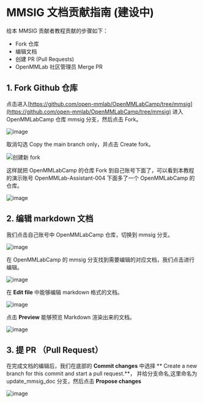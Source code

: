 # MMSIG 文档贡献指南 (建设中)


给本 MMSIG 贡献者教程贡献的步骤如下：

* Fork 仓库
* 编辑文档
* 创建 PR (Pull Requests)
* OpenMMLab 社区管理员 Merge PR

## 1. Fork Github 仓库

点击进入[https://github.com/open-mmlab/OpenMMLabCamp/tree/mmsig](https://github.com/open-mmlab/OpenMMLabCamp/tree/mmsig) 进入 OpenMMLabCamp 仓库 mmsig 分支，然后点击 Fork。

![image](https://user-images.githubusercontent.com/25839884/233363301-5f6ef5b7-e9c0-4d5a-87ff-7cb95f152658.png)

取消勾选 Copy the main branch only，并点击 Create fork。

![创建新 fork](https://user-images.githubusercontent.com/25839884/233364929-0a0f9037-37b3-426e-87d7-26ae713c4308.png)

这样就把 OpenMMLabCamp 的仓库 Fork 到自己账号下面了，可以看到本教程的演示账号 OpenMMLab-Assistant-004 下面多了一个 OpenMMLabCamp 的 仓库。

![image](https://user-images.githubusercontent.com/25839884/233366598-b0885041-400e-4339-9722-6080f99932a2.png)

## 2. 编辑 markdown 文档

我们点击自己账号中 OpenMMLabCamp 仓库，切换到 mmsig 分支。

![image](https://user-images.githubusercontent.com/25839884/233367888-83eb7276-6a09-4dc9-8957-784a5adbc060.png)

在 OpenMMLabCamp 的 mmsig 分支找到需要编辑的对应文档，我们点击进行编辑。

![image](https://user-images.githubusercontent.com/129494131/233515946-f1b854b6-5b6f-4169-b5e6-feb279af49d0.png)

在 **Edit file** 中能够编辑 markdown 格式的文档。


![image](https://user-images.githubusercontent.com/129494131/233516204-b68f2f96-ae3f-47ca-baea-62204f988ba7.png)

点击 **Preview** 能够预览 Markdown 渲染出来的文档。

![image](https://user-images.githubusercontent.com/129494131/233516250-5f56b596-2873-431a-a6dd-701f7b1f4f65.png)



## 3. 提 PR （Pull Request）

在完成文档的编辑后，我们在底部的 **Commit changes** 中选择 ** Create a new branch for this commit and start a pull request.**， 并给分支命名,这里命名为 update_mmsig_doc 分支，然后点击 **Propose changes**

![image](https://user-images.githubusercontent.com/129494131/233517211-abfe54a7-bb40-490e-88aa-d68557308bb0.png)



